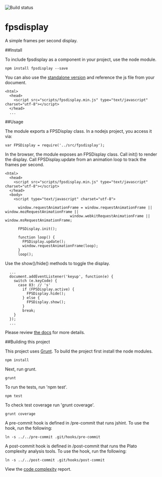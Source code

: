 ![Build status](https://travis-ci.org/vinceallenvince/fpsdisplay.svg?branch=master)

# fpsdisplay

A simple frames per second display.

##Install

To include fpsdisplay as a component in your project, use the node module.

```
npm install fpsdisplay --save
```

You can also use the [standalone version](https://github.com/vinceallenvince/fpsdisplay/releases/latest) and reference the js file from your document.

```
<html>
  <head>
    <script src="scripts/fpsdisplay.min.js" type="text/javascript" charset="utf-8"></script>
  </head>
  ...
```

##Usage

The module exports a FPSDisplay class. In a nodejs project, you access it via:

```
var FPSDisplay = require('../src/fpsdisplay');
```

In the browser, the module exposes an FPSDisplay class. Call init() to render the display. Call FPSDisplay.update from an animation loop to track the frames per second.

```
<html>
  <head>
    <script src="scripts/fpsdisplay.min.js" type="text/javascript" charset="utf-8"></script>
  </head>
  <body>
    <script type="text/javascript" charset="utf-8">

      window.requestAnimationFrame = window.requestAnimationFrame || window.mozRequestAnimationFrame ||
                              window.webkitRequestAnimationFrame || window.msRequestAnimationFrame;

      FPSDisplay.init();

      function loop() {
        FPSDisplay.update();
        window.requestAnimationFrame(loop);
      }
      loop();
```

Use the show()/hide() methods to toggle the display.

```
  ...
  document.addEventListener('keyup', function(e) {
    switch (e.keyCode) {
      case 83: // 's'
        if (FPSDisplay.active) {
          FPSDisplay.hide();
        } else {
          FPSDisplay.show();
        }
        break;
    }
  });
  ...
```

Please review [the docs](http://vinceallenvince.github.io/fpsdisplay/doc/) for more details.

##Building this project

This project uses [Grunt](http://gruntjs.com). To build the project first install the node modules.

```
npm install
```

Next, run grunt.

```
grunt
```

To run the tests, run 'npm test'.

```
npm test
```

To check test coverage run 'grunt coverage'.

```
grunt coverage
```

A pre-commit hook is defined in /pre-commit that runs jshint. To use the hook, run the following:

```
ln -s ../../pre-commit .git/hooks/pre-commit
```

A post-commit hook is defined in /post-commit that runs the Plato complexity analysis tools. To use the hook, run the following:

```
ln -s ../../post-commit .git/hooks/post-commit
```

View the [code complexity](http://vinceallenvince.github.io/fpsdisplay/reports/) report.
